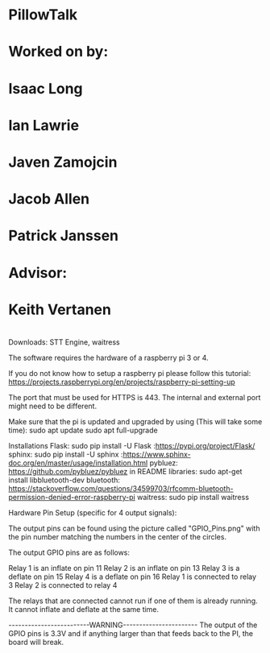 # PillowTalk
#
# Worked on by:
#	Isaac Long
#	Ian Lawrie
#	Javen Zamojcin
# Jacob Allen
# Patrick Janssen
# Advisor:
#	Keith Vertanen
#

Downloads:
STT Engine, waitress


The software requires the hardware of a raspberry pi 3 or 4.

If you do not know how to setup a raspberry pi please follow this tutorial:
https://projects.raspberrypi.org/en/projects/raspberry-pi-setting-up

The port that must be used for HTTPS is 443.
The internal and external port might need to be different.

Make sure that the pi is updated and upgraded by using (This will take some time):
sudo apt update
sudo apt full-upgrade

Installations
Flask: sudo pip install -U Flask :https://pypi.org/project/Flask/
sphinx: sudo pip install -U sphinx :https://www.sphinx-doc.org/en/master/usage/installation.html
pybluez: https://github.com/pybluez/pybluez in README
libraries: sudo apt-get install libbluetooth-dev
bluetooth: https://stackoverflow.com/questions/34599703/rfcomm-bluetooth-permission-denied-error-raspberry-pi
waitress: sudo pip install waitress

Hardware Pin Setup (specific for 4 output signals):

The output pins can be found using the picture called "GPIO_Pins.png"
with the pin number matching the numbers in the center of the circles.

The output GPIO pins are as follows:

Relay 1 is an inflate on pin 11
Relay 2 is an inflate on pin 13
Relay 3 is a deflate on pin 15
Relay 4 is a deflate on pin 16
Relay 1 is connected to relay 3
Relay 2 is connected to relay 4 

The relays that are connected cannot run if one of them is already running.
It cannot inflate and deflate at the same time.

-------------------------WARNING-----------------------
The output of the GPIO pins is 3.3V and if anything larger
than that feeds back to the PI, the board will break.

